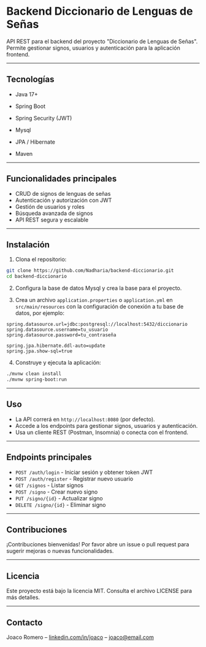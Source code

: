 


# Backend Diccionario de Lenguas de Señas

API REST para el backend del proyecto "Diccionario de Lenguas de Señas".  
Permite gestionar signos, usuarios y autenticación para la aplicación frontend.

---

## Tecnologías

- Java 17+
- Spring Boot
- Spring Security (JWT)
- Mysql

- JPA / Hibernate
- Maven

---

## Funcionalidades principales

- CRUD de signos de lenguas de señas
- Autenticación y autorización con JWT
- Gestión de usuarios y roles
- Búsqueda avanzada de signos
- API REST segura y escalable

---

## Instalación

1. Clona el repositorio:

```bash
git clone https://github.com/Nadharia/backend-diccionario.git
cd backend-diccionario
````

2. Configura la base de datos Mysql y crea la base para el proyecto.

3. Crea un archivo `application.properties` o `application.yml` en `src/main/resources` con la configuración de conexión a tu base de datos, por ejemplo:

```properties
spring.datasource.url=jdbc:postgresql://localhost:5432/diccionario
spring.datasource.username=tu_usuario
spring.datasource.password=tu_contraseña

spring.jpa.hibernate.ddl-auto=update
spring.jpa.show-sql=true
```

4. Construye y ejecuta la aplicación:

```bash
./mvnw clean install
./mvnw spring-boot:run
```

---

## Uso

* La API correrá en `http://localhost:8080` (por defecto).
* Accede a los endpoints para gestionar signos, usuarios y autenticación.
* Usa un cliente REST (Postman, Insomnia) o conecta con el frontend.

---

## Endpoints principales

* `POST /auth/login` - Iniciar sesión y obtener token JWT
* `POST /auth/register` - Registrar nuevo usuario
* `GET /signos` - Listar signos
* `POST /signo` - Crear nuevo signo
* `PUT /signo/{id}` - Actualizar signo
* `DELETE /signo/{id}` - Eliminar signo

---

## Contribuciones

¡Contribuciones bienvenidas! Por favor abre un issue o pull request para sugerir mejoras o nuevas funcionalidades.

---

## Licencia

Este proyecto está bajo la licencia MIT.
Consulta el archivo LICENSE para más detalles.

---

## Contacto

Joaco Romero – [linkedin.com/in/joaco](https://linkedin.com/in/joaco) – [joaco@email.com](mailto:joaco@email.com)





